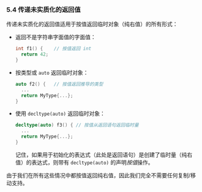 ### 5.4    传递未实质化的返回值

传递未实质化的返回值适用于按值返回临时对象（纯右值）的所有形式：
+ 返回不是字符串字面值的字面值：

  ```c++
  int f1() {    // 按值返回 int
    return 42;
  }
  ```

+ 按类型或 `auto` 返回临时对象：

  ```c++
  auto f2() {   // 按值返回推导的类型
    ...
    return MyType{...};
  }
  ```

+ 使用 `decltype(auto)` 返回临时对象：

  ```c++
  decltype(auto) f3() { // 按值从返回语句返回临时量
    ...
    return MyType{...};
  }
  ```
  
  记住，如果用于初始化的表达式（此处是返回语句）是创建了临时量（纯右值）的表达式，则带有 `decltype(auto)` 的声明*按值*操作。

由于我们在所有这些情况中都按值返回纯右值，因此我们完全不需要任何复制/移动支持。